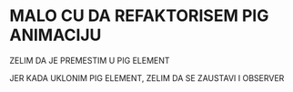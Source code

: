 # MALO CU DA REFAKTORISEM PIG ANIMACIJU

ZELIM DA JE PREMESTIM U PIG ELEMENT

JER KADA UKLONIM PIG ELEMENT, ZELIM DA SE ZAUSTAVI I OBSERVER
